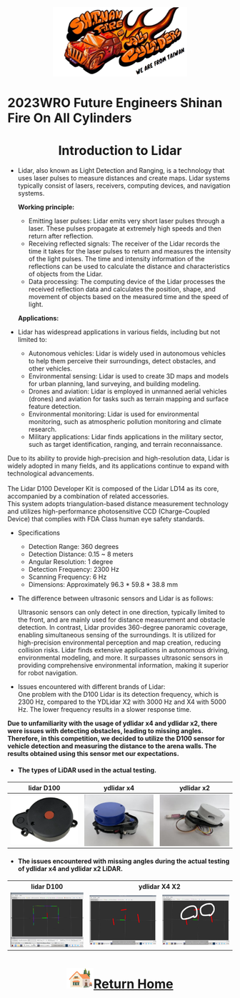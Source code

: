 <div align="center"><img src="../../other/img/logo.png" width="300" alt=" logo"></div>

2023WRO Future Engineers Shinan Fire On All Cylinders  
=====
# <div align="center">Introduction to Lidar</div> 
- Lidar, also known as Light Detection and Ranging, is a technology that uses laser pulses to measure distances and create maps. Lidar systems typically consist of lasers, receivers, computing devices, and navigation systems.

    __Working principle:__
  - Emitting laser pulses: Lidar emits very short laser pulses through a laser. These pulses propagate at extremely high speeds and then return after reflection.  
  - Receiving reflected signals: The receiver of the Lidar records the time it takes for the laser pulses to return and measures the intensity of the light pulses. The time and intensity information of the reflections can be used to calculate the distance and characteristics of objects from the Lidar.  
  - Data processing: The computing device of the Lidar processes the received reflection data and calculates the position, shape, and movement of objects based on the measured time and the speed of light.

  __Applications:__  
- Lidar has widespread applications in various fields, including but not limited to:  
  - Autonomous vehicles: Lidar is widely used in autonomous vehicles to help them perceive their surroundings, detect obstacles, and other vehicles.  
  - Environmental sensing: Lidar is used to create 3D maps and models for urban planning, land surveying, and building modeling.  
  - Drones and aviation: Lidar is employed in unmanned aerial vehicles (drones) and aviation for tasks such as terrain mapping and surface feature detection.  
  - Environmental monitoring: Lidar is used for environmental monitoring, such as atmospheric pollution monitoring and climate research.  
  - Military applications: Lidar finds applications in the military sector, such as target identification, ranging, and terrain reconnaissance.  

Due to its ability to provide high-precision and high-resolution data, Lidar is widely adopted in many fields, and its applications continue to expand with technological advancements.  
<br>
The Lidar D100 Developer Kit is composed of the Lidar LD14 as its core, accompanied by a combination of related accessories.
<br>
This system adopts triangulation-based distance measurement technology and utilizes high-performance photosensitive CCD (Charge-Coupled Device) that complies with FDA Class human eye safety standards.  

- Specifications
  - Detection Range: 360 degrees
  - Detection Distance: 0.15 ~ 8 meters
  - Angular Resolution: 1 degree
  - Detection Frequency: 2300 Hz
  - Scanning Frequency: 6 Hz
  - Dimensions: Approximately 96.3 * 59.8 * 38.8 mm
- The difference between ultrasonic sensors and Lidar is as follows:

  Ultrasonic sensors can only detect in one direction, typically limited to the front, and are mainly used for distance measurement and obstacle detection. In contrast, Lidar provides 360-degree panoramic coverage, enabling simultaneous sensing of the surroundings. It is utilized for high-precision environmental perception and map creation, reducing collision risks. Lidar finds extensive applications in autonomous driving, environmental modeling, and more. It surpasses ultrasonic sensors in providing comprehensive environmental information, making it superior for robot navigation.

- Issues encountered with different brands of Lidar:  
One problem with the D100 Lidar is its detection frequency, which is 2300 Hz, compared to the YDLidar X2 with 3000 Hz and X4 with 5000 Hz. The lower frequency results in a slower response time.  

__Due to unfamiliarity with the usage of ydlidar x4 and ydlidar x2, there were issues with detecting obstacles, leading to missing angles. Therefore, in this competition, we decided to utilize the D100 sensor for vehicle detection and measuring the distance to the arena walls. The results obtained using this sensor met our expectations.__

- #### The types of LiDAR used in the actual testing.
<div align="center">
    
|  lidar D100    |  ydlidar x4  |   ydlidar x2    |      
| :----: | :----: | :----:|
|<img src="../Assembly_Instructions/img/Lidar-D100.png" width = "250" height = "" alt="lidar D100  " align=center />|<img src="./img/Lidar_X2.jpg" width = "250" height = "" alt=" ydlidar x4" align=center />|<img src="./img/Lidar_X4.jpg" width = "250" height = "" alt="ydlidar x2" align=center />|
</div> 

- #### The issues encountered with missing angles during the actual testing of ydlidar x4 and ydlidar x2 LiDAR.<br>

<div align="center">
 <table>
    <tr align="center">
    <th> lidar D100</th>
    <th colspan="2">ydlidar X4 X2</th>
    </tr>
    <tr align="center">
    <td><img src="./img/D100.png" width = "400" height = "" alt="D100"  /></td>
    <td><img src="./img/Lidar_X2_X4_error1.jpg" width = "400" height = "" alt="ydlidar x4 X2偵測缺角"  /></td>
    <td><img src="./img/Lidar_X2_X4_error.jpg" width = "400" height = "" alt="ydlidar x4 X2偵測缺角" /></td>
    </tr>
</table>  
 
</div> 

# <div align="center">![HOME](../../other/img/Home.png)[Return Home](../../)</div>  
